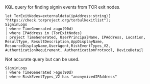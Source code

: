 KQL query for finding signin events from TOR exit nodes.
```
let TorExitNodes=externaldata(ipAddress:string)[
"https://check.torproject.org/torbulkexitlist"];
SigninLogs
| where TimeGenerated >ago(90d)
| where IPAddress in (TorExitNodes)
| project TimeGenerated, UserPrincipalName, IPAddress, Location, ResultType, ResultDescription,AppDisplayName, ResourceDisplayName,UserAgent,RiskEventTypes_V2, AuthenticationRequirement, AuthenticationProtocol, DeviceDetail
```

Not accurate query but can be used.
```
SigninLogs
| where TimeGenerated >ago(90d)
| where RiskEventTypes_V2 has "anonymizedIPAddress"
```

